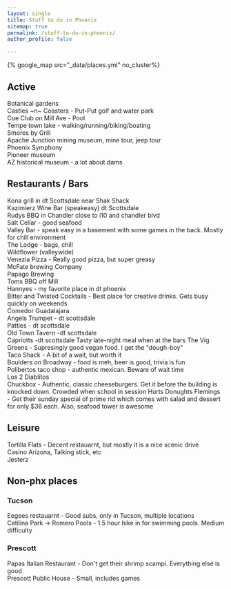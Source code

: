 ```yaml
---
layout: single
title: Stuff to do in Phoenix
sitemap: true
permalink: /stuff-to-do-in-phoenix/
author_profile: false

---
```


{% google_map src="_data/places.yml" no_cluster%}

## Active
Botanical gardens  
Castles ~n~ Coasters - Put-Put golf and water park  
Cue Club on Mill Ave - Pool  
Tempe town lake - walking/running/biking/boating  
Smores by Grill  
Apache Junction mining museum, mine tour, jeep tour  
Phoenix Symphony  
Pioneer museum  
AZ historical museum - a lot about dams  

 
## Restaurants / Bars

Kona grill in dt Scottsdale near Shak Shack  
Kazimierz Wine Bar (speakeasy) dt Scottsdale  
Rudys BBQ in Chandler close to i10 and chandler blvd  
Salt Cellar - good seafood  
Valley Bar - speak easy in a basement with some games in the back. Mostly for chill environment  
The Lodge - bags, chill  
Wildflower (valleywide)  
Venezia Pizza - Really good pizza, but super greasy  
McFate brewing Company  
Papago Brewing  
Toms BBQ off Mill  
Hannyes - my favorite place in dt phoenix  
Bitter and Twisted Cocktails - Best place for creative drinks. Gets busy quickly on weekends  
Comedor Guadalajara  
Angels Trumpet - dt scottsdale  
Patties - dt scottsdale  
Old Town Tavern -dt scottsdale    
Capriotts -dt scottsdale  Tasty late-night meal when at the bars
The Vig
Greens - Supresingly good vegan food. I get the "dough-boy"  
Taco Shack - A bit of a wait, but worth it  
Boulders on Broadway - food is meh, beer is good, trivia is fun  
Polibertos taco shop - authentic mexican. Beware of wait time  
Los 2 Diablitos  
Chuckbox  - Authentic, classic cheeseburgers. Get it before the building is knocked down. Crowded when school in session 
Hurts Donughts
Flemings - Get their sunday special of prime rid which comes with salad and dessert for only $36 each. Also, seafood tower is awesome

## Leisure

Tortilla Flats - Decent restauarnt, but mostly it is a nice scenic drive  
Casino Arizona, Talking stick, etc  
Jesterz

## Non-phx places

### Tucson
Eegees restauarnt - Good subs, only in Tucson, multiple locations  
Catilina Park -> Romero Pools - 1.5 hour hike in for swimming pools. Medium difficulty  

### Prescott
Papas Italian Restaurant - Don't get their shrimp scampi. Everything else is good  
Prescott Public House - Small, includes games     